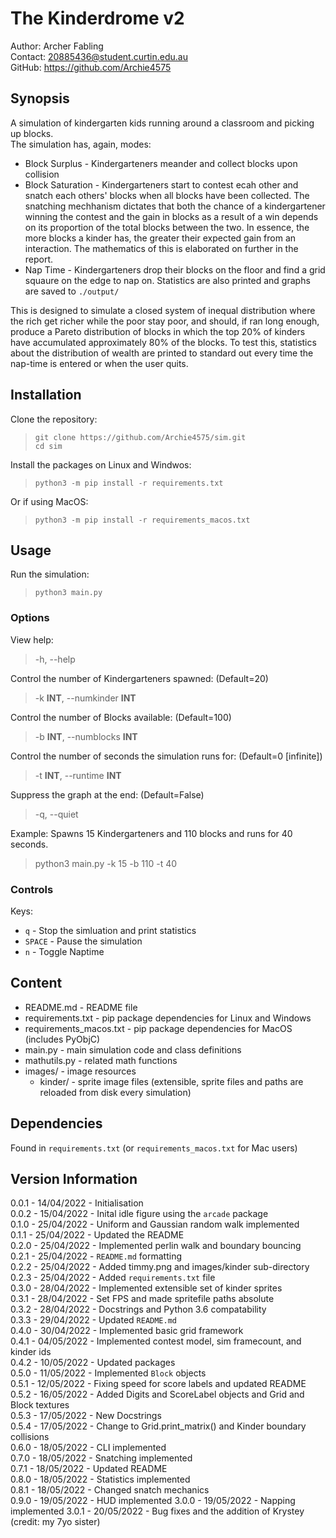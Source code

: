 The Kinderdrome v2
===============
Author: Archer Fabling  
Contact:  <20885436@student.curtin.edu.au>  
GitHub: https://github.com/Archie4575  

## Synopsis

A simulation of kindergarten kids running around a classroom and picking up blocks.  
The simulation has, again, modes:  
- Block Surplus - Kindergarteners meander and collect blocks upon collision  
- Block Saturation - Kindergarteners start to contest ecah other and snatch each others' blocks when all blocks have been collected. The snatching mechhanism dictates that both the chance of a kindergartener winning the contest and the gain in blocks as a result of a win depends on its proportion of the total blocks between the two. In essence, the more blocks a kinder has, the greater their expected gain from an interaction. The mathematics of this is elaborated on further in the report.
- Nap Time - Kindergarteners drop their blocks on the floor and find a grid squaure on the edge to nap on. Statistics are also printed and graphs are saved to `./output/`

This is designed to simulate a closed system of inequal distribution where the rich get richer while the poor stay poor, and should, if ran long enough, produce a Pareto distribution of blocks in which the top 20% of kinders have accumulated approximately 80% of the blocks. To test this, statistics about the distribution of wealth are printed to standard out every time the nap-time is entered or when the user quits.

## Installation

Clone the repository:
>`git clone https://github.com/Archie4575/sim.git`  
>`cd sim`  

Install the packages on Linux and Windwos:  
>`python3 -m pip install -r requirements.txt`  

Or if using MacOS:  
>`python3 -m pip install -r requirements_macos.txt`  

## Usage

Run the simulation:
>`python3 main.py`

### Options

View help:
> -h, --help

Control the number of Kindergarteners spawned: (Default=20)
> -k **INT**, --numkinder **INT**  

Control the number of Blocks available: (Default=100)
> -b **INT**, --numblocks **INT**

Control the number of seconds the simulation runs for: (Default=0 \[infinite\])
> -t **INT**, --runtime **INT**

Suppress the graph at the end: (Default=False)
> -q, --quiet

Example: Spawns 15 Kindergarteners and 110 blocks and runs for 40 seconds.
> python3 main.py -k 15 -b 110 -t 40

### Controls

Keys:
- `q` - Stop the simluation and print statistics
- `SPACE` - Pause the simulation
- `n` - Toggle Naptime

## Content

- README.md - README file  
- requirements.txt - pip package dependencies for Linux and Windows  
- requirements_macos.txt - pip package dependencies for MacOS (includes PyObjC)  
- main.py - main simulation code and class definitions  
- mathutils.py - related math functions  
- images/ - image resources  
    - kinder/ - sprite image files (extensible, sprite files and paths are reloaded from disk every simulation)

## Dependencies

Found in `requirements.txt` (or `requirements_macos.txt` for Mac users)

## Version Information
0.0.1 - 14/04/2022 - Initialisation  
0.0.2 - 15/04/2022 - Inital idle figure using the `arcade` package  
0.1.0 - 25/04/2022 - Uniform and Gaussian random walk implemented  
0.1.1 - 25/04/2022 - Updated the README  
0.2.0 - 25/04/2022 - Implemented perlin walk and boundary bouncing  
0.2.1 - 25/04/2022 - `README.md` formatting  
0.2.2 - 25/04/2022 - Added timmy.png and images/kinder sub-directory  
0.2.3 - 25/04/2022 - Added `requirements.txt` file  
0.3.0 - 28/04/2022 - Implemented extensible set of kinder sprites  
0.3.1 - 28/04/2022 - Set FPS and made spritefile paths absolute  
0.3.2 - 28/04/2022 - Docstrings and Python 3.6 compatability  
0.3.3 - 29/04/2022 - Updated `README.md`  
0.4.0 - 30/04/2022 - Implemented basic grid framework  
0.4.1 - 04/05/2022 - Implemented contest model, sim framecount, and kinder ids  
0.4.2 - 10/05/2022 - Updated packages  
0.5.0 - 11/05/2022 - Implemented `Block` objects  
0.5.1 - 12/05/2022 - Fixing speed for score labels and updated README  
0.5.2 - 16/05/2022 - Added Digits and ScoreLabel objects and Grid and Block textures  
0.5.3 - 17/05/2022 - New Docstrings  
0.5.4 - 17/05/2022 - Change to Grid.print_matrix() and Kinder boundary collisions  
0.6.0 - 18/05/2022 - CLI implemented  
0.7.0 - 18/05/2022 - Snatching implemented  
0.7.1 - 18/05/2022 - Updated README  
0.8.0 - 18/05/2022 - Statistics implemented  
0.8.1 - 18/05/2022 - Changed snatch mechanics  
0.9.0 - 19/05/2022 - HUD implemented
3.0.0 - 19/05/2022 - Napping implemented
3.0.1 - 20/05/2022 - Bug fixes and the addition of Krystey (credit: my 7yo sister)